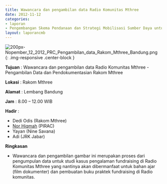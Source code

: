 ```yaml
---
title: Wawancara dan pengambilan data Radio Komunitas Mthree
date: 2012-11-12
categories:
- laporan
- Pengembangan Skema Pendanaan dan Strategi Mobilisasi Sumber Daya untuk Keberlanjutan Media komunitas di Indonesia
layout: laporancmb
---
```



![200px-Nopember_12_2012_PRC_Pengambilan_data_Rakom_Mthree_Bandung.png](/uploads/200px-Nopember_12_2012_PRC_Pengambilan_data_Rakom_Mthree_Bandung.png){: .img-responsive .center-block }


**Tujuan** : Wawancara dan pengambilan data Radio Komunitas Mthree - Pengambilan Data dan Pendokumentasian Rakom Mthree 

**Lokasi** : Rakom Mthree 

**Alamat** : Lembang Bandung 

**Jam** : 8.00 – 12.00 WIB 

**Hadir** :
* Dedi Odis (Rakom Mthree)
* [Nor Hiqmah](http://wiki.ciptamedia.org/wiki/Nor_Hiqmah) (PIRAC)
* Yayan (Nine Savana)
* Adi (JRK Jabar)

**Ringkasan**  
* Wawancara dan pengambilan gambar ini merupakan proses dari pengumpulan data untuk studi kasus pengalaman fundraising di Radio Komunitas Mthree yang nantinya akan dibermanfaat untuk bahan ajar (film dokumenter) dan pembuatan buku praktek fundraising di Radio komunitas.
